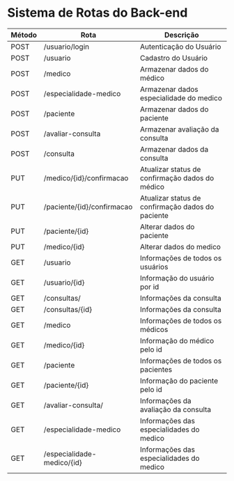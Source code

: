 # Sistema de Rotas do Back-end

| Método | Rota                       | Descrição                                         |
|--------|----------------------------|---------------------------------------------------|
| POST   | /usuario/login             | Autenticação do Usuário                           |
| POST   | /usuario                   | Cadastro do Usuário                               |
| POST   | /medico                    | Armazenar dados do médico                         |
| POST   | /especialidade-medico      | Armazenar dados especialidade do medico           |
| POST   | /paciente                  | Armazenar dados do paciente                       |
| POST   | /avaliar-consulta          | Armazenar avaliação da consulta                   |
| POST   | /consulta                  | Armazenar dados da consulta                       |
| PUT    | /medico/{id}/confirmacao   | Atualizar status de confirmação dados do médico   |
| PUT    | /paciente/{id}/confirmacao | Atualizar status de confirmação dados do paciente |
| PUT    | /paciente/{id}             | Alterar dados do paciente                         |
| PUT    | /medico/{id}               | Alterar dados do medico                           |
| GET    | /usuario                   | Informações de todos os usuários                  |
| GET    | /usuario/{id}              | Informação do usuário por id                      |
| GET    | /consultas/                | Informações da consulta                           |
| GET    | /consultas/{id}            | Informações da consulta                           |
| GET    | /medico                    | Informações de todos os médicos                   |
| GET    | /medico/{id}               | Informação do médico pelo id                      |
| GET    | /paciente                  | Informações de todos os pacientes                 |
| GET    | /paciente/{id}             | Informação do paciente pelo id                    |
| GET    | /avaliar-consulta/         | Informações da avaliação da consulta              |
| GET    | /especialidade-medico      | Informações das especialidades do medico          |
| GET    | /especialidade-medico/{id} | Informações das especialidades do medico          |